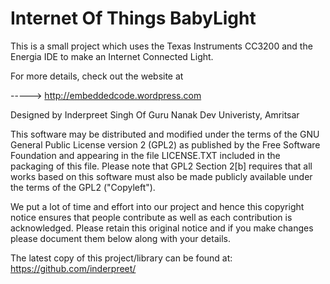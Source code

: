 Internet Of Things BabyLight
============================
This is a small project which uses the Texas Instruments CC3200 and the Energia IDE to make an Internet Connected Light.

For more details, check out the website at

-----> http://embeddedcode.wordpress.com

Designed by Inderpreet Singh Of Guru Nanak Dev Univeristy, Amritsar

This software may be distributed and modified under the terms of the GNU
General Public License version 2 (GPL2) as published by the Free Software
Foundation and appearing in the file LICENSE.TXT included in the packaging of
this file. Please note that GPL2 Section 2[b] requires that all works based
on this software must also be made publicly available under the terms of
the GPL2 ("Copyleft").

We put a lot of time and effort into our project and hence this copyright 
notice ensures that people contribute as well as each contribution is 
acknowledged. Please retain this original notice and if you make changes
please document them below along with your details.

The latest copy of this project/library can be found at: 
https://github.com/inderpreet/

